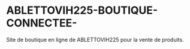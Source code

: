 # ABLETTOVIH225-BOUTIQUE-CONNECTEE-
Site de boutique en ligne de ABLETTOVIH225 pour la vente de produits.
